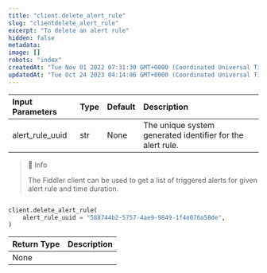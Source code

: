 ```yaml
---
title: "client.delete_alert_rule"
slug: "clientdelete_alert_rule"
excerpt: "To delete an alert rule"
hidden: false
metadata: 
image: []
robots: "index"
createdAt: "Tue Nov 01 2022 07:31:30 GMT+0000 (Coordinated Universal Time)"
updatedAt: "Tue Oct 24 2023 04:14:06 GMT+0000 (Coordinated Universal Time)"
---
```

| Input Parameters | Type | Default | Description                                                |
| :--------------- | :--- | :------ | :--------------------------------------------------------- |
| alert_rule_uuid  | str  | None    | The unique system generated identifier for the alert rule. |

> 📘 Info
> 
> The Fiddler client can be used to get a list of triggered alerts for given alert rule and time duration.

```python Usage

client.delete_alert_rule(
    alert_rule_uuid = "588744b2-5757-4ae9-9849-1f4e076a58de",
)
```



| Return Type | Description |
| :---------- | :---------- |
| None        |             |